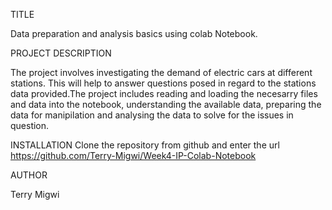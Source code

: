 TITLE

Data preparation and analysis basics using colab Notebook.

PROJECT DESCRIPTION

The project involves investigating the demand of electric cars at different stations. This will help to answer questions posed in regard to the stations data provided.The project includes reading and loading the necesarry files and data into the notebook, understanding the available data, preparing the data for manipilation and analysing the data to solve for the issues in question.

INSTALLATION 
Clone the repository from github and enter the url https://github.com/Terry-Migwi/Week4-IP-Colab-Notebook


AUTHOR

Terry Migwi




















